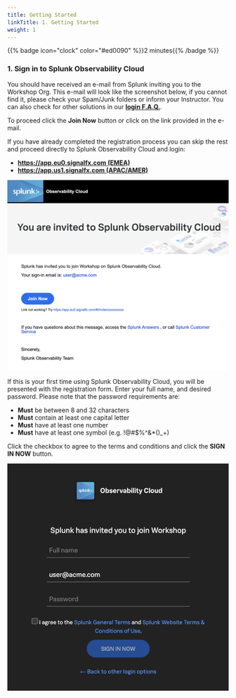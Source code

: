 ```yaml
---
title: Getting Started
linkTitle: 1. Getting Started
weight: 1
---
```


{{% badge icon="clock" color="#ed0090" %}}2 minutes{{% /badge %}}

### 1. Sign in to Splunk Observability Cloud

You should have received an e-mail from Splunk inviting you to the Workshop Org. This e-mail will look like the screenshot below, if you cannot find it, please check your Spam/Junk folders or inform your Instructor. You can also check for other solutions in our [**login F.A.Q.**](99-login-faq.md).

 To proceed click the **Join Now** button or click on the link provided in the e-mail.

If you have already completed the registration process you can skip the rest and proceed directly to Splunk Observability Cloud and login:

* [**https://app.eu0.signalfx.com (EMEA)**](https://app.eu0.signalfx.com)
* [**https://app.us1.signalfx.com (APAC/AMER)**](https://app.us1.signalfx.com)

![email](images/invite-email.png?width=25vw)

If this is your first time using Splunk Observability Cloud, you will be presented with the registration form. Enter your full name, and desired password. Please note that the password requirements are:

* **Must** be between 8 and 32 characters
* **Must** contain at least one capital letter
* **Must** have at least one number
* **Must** have at least one symbol (e.g. !@#$%^&*()_+)

Click the checkbox to agree to the terms and conditions and click the **SIGN IN NOW** button.

![User-Setup](images/enter-password.png?width=25vw)
